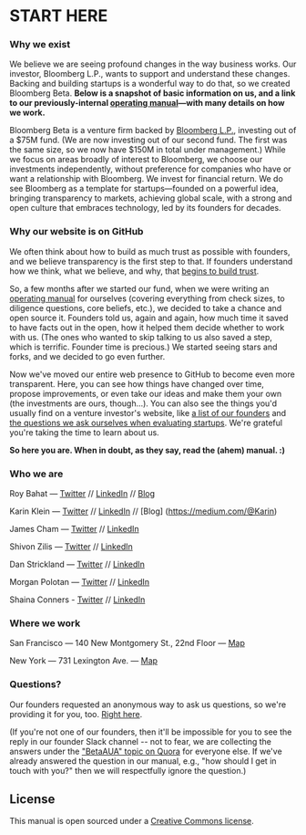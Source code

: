 # START HERE

### Why we exist
We believe we are seeing profound changes in the way business works. Our investor, Bloomberg L.P., wants to support and understand these changes. Backing and building startups is a wonderful way to do that, so we created Bloomberg Beta. **Below is a snapshot of basic information on us, and a link to our previously-internal [operating manual](https://github.com/Bloomberg-Beta/Manual/blob/master/1%20-%20Manual.md)—with many details on how we work.**

Bloomberg Beta is a venture firm backed by [Bloomberg L.P.](http://www.bloomberg.com/company/bloomberg-facts/?utm_source=bloomberg-menu), investing out of a $75M fund. (We are now investing out of our second fund. The first was the same size, so we now have $150M in total under management.) While we focus on areas broadly of interest to Bloomberg, we choose our investments independently, without preference for companies who have or want a relationship with Bloomberg. We invest for financial return. We do see Bloomberg as a template for startups—founded on a powerful idea, bringing transparency to markets, achieving global scale, with a strong and open culture that embraces technology, led by its founders for decades.

### Why our website is on GitHub
We often think about how to build as much trust as possible with founders, and we believe transparency is the first step to that. If founders understand how we think, what we believe, and why, that [begins to build trust](http://also.roybahat.com/post/91847335194/the-trust-thing).

So, a few months after we started our fund, when we were writing an [operating manual](https://github.com/Bloomberg-Beta/Manual/blob/master/1%20-%20Manual.md) for ourselves (covering everything from check sizes, to diligence questions, core beliefs, etc.), we decided to take a chance and open source it. Founders told us, again and again, how much time it saved to have facts out in the open, how it helped them decide whether to work with us. (The ones who wanted to skip talking to us also saved a step, which is terrific. Founder time is precious.) We started seeing stars and forks, and we decided to go even further.

Now we've moved our entire web presence to GitHub to become even more transparent. Here, you can see how things have changed over time, propose improvements, or even take our ideas and make them your own (the investments are ours, though...). You can also see the things you'd usually find on a venture investor's website, like [a list of our founders](https://github.com/Bloomberg-Beta/Manual/blob/master/2%20-%20In%20our%20portfolio.md) and [the questions we ask ourselves when evaluating startups](https://github.com/Bloomberg-Beta/Manual/blob/master/3%20-%20Criteria%20for%20investing.md). We're grateful you're taking the time to learn about us.

**So here you are. When in doubt, as they say, read the (ahem) manual. :)**

### Who we are
Roy Bahat — [Twitter](https://twitter.com/roybahat) // [LinkedIn](https://www.linkedin.com/in/roybahat) // [Blog](http://also.roybahat.com/)

Karin Klein — [Twitter](https://twitter.com/karinklein) // [LinkedIn](https://www.linkedin.com/in/karinklein) // [Blog] (https://medium.com/@Karin)

James Cham — [Twitter](https://twitter.com/jamescham) // [LinkedIn](https://www.linkedin.com/in/jcham)

Shivon Zilis — [Twitter](https://twitter.com/shivon) // [LinkedIn](https://www.linkedin.com/pub/shivon-zilis/7/b35/281)

Dan Strickland — [Twitter](https://twitter.com/strickland_dan) // [LinkedIn](https://www.linkedin.com/in/danstrickland)

Morgan Polotan — [Twitter](https://twitter.com/morganpolotan) // [LinkedIn](https://www.linkedin.com/in/morganpolotan)

Shaina Conners - [Twitter](https://twitter.com/shainaconners) // [LinkedIn](https://www.linkedin.com/in/shainaconners)

### Where we work
San Francisco — 140 New Montgomery St., 22nd Floor — [Map](http://goo.gl/49X6hu)

New York — 731 Lexington Ave. — [Map](http://goo.gl/tt3m7f)

### Questions?

Our founders requested an anonymous way to ask us questions, so we're providing it for you, too. [Right here](http://tiny.cc/AUA).  

(If you're not one of our founders, then it'll be impossible for you to see the reply in our founder Slack channel -- not to fear, we are collecting the answers under the ["BetaAUA" topic on Quora](https://www.quora.com/topic/BetaAUA) for everyone else. If we've already answered the question in our manual, e.g., "how should I get in touch with you?" then we will respectfully ignore the question.)

## License
This manual is open sourced under a [Creative Commons license](http://creativecommons.org/licenses/by/3.0/deed.en_US]).
